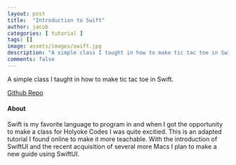 ```yaml
---
layout: post
title:  "Introduction to Swift"
author: jacob
categories: [ tutorial ]
tags: []
image: assets/images/swift.jpg
description: "A simple class I taught in how to make tic tac toe in Swift."
comments: false
---
```


A simple class I taught in how to make tic tac toe in Swift.

[Github Repo](https://github.com/tgb20/Swift)

#### About

Swift is my favorite language to program in and when I got the opportunity to make a class for Holyoke Codes I was quite excitied. This is an adapted tutorial I found online to make it more teachable. With the introduction of SwiftUI and the recent acquisition of several more Macs I plan to make a new guide using SwiftUI.